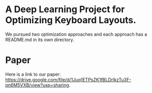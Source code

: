 # A Deep Learning Project for Optimizing Keyboard Layouts.
We pursued two optimization approaches and each approach has a README.md in its own directory.

# Paper
Here is a link to our paper:
https://drive.google.com/file/d/1Juq1ETPsZK1fBLDrlkzTu3F-pn6M5VXB/view?usp=sharing.